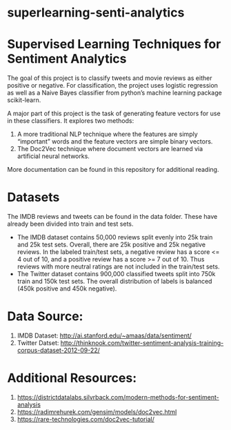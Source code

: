 # superlearning-senti-analytics
# Supervised Learning Techniques for Sentiment Analytics

The goal of this project is to classify tweets and movie reviews as either positive or negative. For classification, the project uses logistic regression as well as a Naive Bayes classifier from python’s machine learning package scikit-learn.

A major part of this project is the task of generating feature vectors for use in these classifiers. It explores two methods:

1. A more traditional NLP technique where the features are simply “important” words and the feature vectors are simple binary vectors.
2. The Doc2Vec technique where document vectors are learned via artificial neural networks.

More documentation can be found in this repository for additional reading.

# Datasets
The IMDB reviews and tweets can be found in the data folder. These have already been divided into train and test sets.

* The IMDB dataset contains 50,000 reviews split evenly into 25k train and 25k test sets. Overall, there are 25k positive and 25k negative reviews. In the labeled train/test sets, a negative review has a score <= 4 out of 10, and a positive review has a score >= 7 out of 10. Thus reviews with more neutral ratings are not included in the train/test sets.
* The Twitter dataset contains 900,000 classified tweets split into 750k train and 150k test sets. The overall distribution of labels is balanced (450k positive and 450k negative).

# Data Source:
1. IMDB Dataset: http://ai.stanford.edu/~amaas/data/sentiment/
2. Twitter Datset: http://thinknook.com/twitter-sentiment-analysis-training-corpus-dataset-2012-09-22/

# Additional Resources:
1. https://districtdatalabs.silvrback.com/modern-methods-for-sentiment-analysis
2. https://radimrehurek.com/gensim/models/doc2vec.html
3. https://rare-technologies.com/doc2vec-tutorial/
